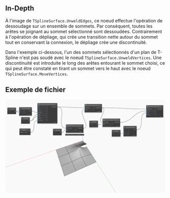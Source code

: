 <!--- Autodesk.DesignScript.Geometry.TSpline.TSplineSurface.UnweldVertices --->
<!--- D6ESVRBW5SSM4F7J65W7OKR5DTKJAFW5F5AP23FRRR3MGXKIFVOQ --->
## In-Depth
À l'image de `TSplineSurface.UnweldEdges`, ce noeud effectue l'opération de dessoudage sur un ensemble de sommets. Par conséquent, toutes les arêtes se joignant au sommet sélectionné sont dessoudées. Contrairement à l'opération de dépliage, qui crée une transition nette autour du sommet tout en conservant la connexion, le dépliage crée une discontinuité.

Dans l'exemple ci-dessous, l'un des sommets sélectionnés d'un plan de T-Spline n'est pas soudé avec le noeud `TSplineSurface.UnweldVertices`. Une discontinuité est introduite le long des arêtes entourant le sommet choisi, ce qui peut être constaté en tirant un sommet vers le haut avec le noeud `TSplineSurface.MoveVertices`.

## Exemple de fichier

![Example](./D6ESVRBW5SSM4F7J65W7OKR5DTKJAFW5F5AP23FRRR3MGXKIFVOQ_img.jpg)
